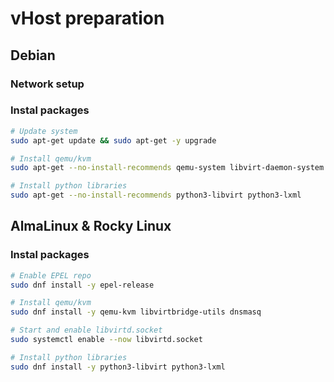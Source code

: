 # vHost preparation

## Debian

### Network setup

### Instal packages

```bash
# Update system
sudo apt-get update && sudo apt-get -y upgrade

# Install qemu/kvm
sudo apt-get --no-install-recommends qemu-system libvirt-daemon-system libvirt-clients bridge-utils dnsmasq

# Install python libraries
sudo apt-get --no-install-recommends python3-libvirt python3-lxml
```

## AlmaLinux & Rocky Linux

### Instal packages

```bash
# Enable EPEL repo
sudo dnf install -y epel-release

# Install qemu/kvm
sudo dnf install -y qemu-kvm libvirtbridge-utils dnsmasq

# Start and enable libvirtd.socket
sudo systemctl enable --now libvirtd.socket

# Install python libraries
sudo dnf install -y python3-libvirt python3-lxml
```
